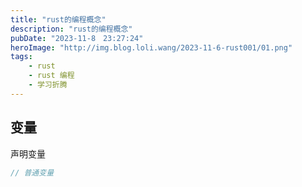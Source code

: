 ```yaml
---
title: "rust的编程概念"
description: "rust的编程概念"
pubDate: "2023-11-8　23:27:24"
heroImage: "http://img.blog.loli.wang/2023-11-6-rust001/01.png"
tags:
    - rust 
    - rust 编程 
    - 学习折腾
---
```


## 变量

声明变量

``` rs
// 普通变量 

```
